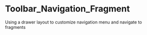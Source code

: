 # Toolbar_Navigation_Fragment
Using a drawer layout to customize navigation menu and navigate to fragments
